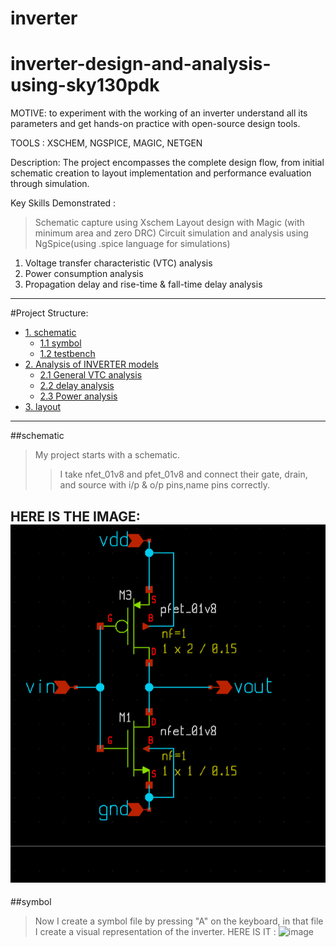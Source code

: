 # inverter
# inverter-design-and-analysis-using-sky130pdk  
MOTIVE: to experiment with the working of an inverter understand all its parameters and get hands-on practice with open-source design tools.  

TOOLS : XSCHEM, NGSPICE, MAGIC, NETGEN   

Description: The project encompasses the complete design flow, from initial schematic creation to layout implementation and performance evaluation through simulation.

Key Skills Demonstrated :
>Schematic capture using Xschem
>Layout design with Magic (with minimum area and zero DRC)
>Circuit simulation and analysis using NgSpice(using .spice language for simulations)
   1. Voltage transfer characteristic (VTC) analysis
   2. Power consumption analysis
   3. Propagation delay and rise-time & fall-time delay analysis
---

#Project Structure:
- [1. schematic](#1-schematic)
  - [1.1 symbol](#11-symbol)
  - [1.2 testbench](#12-testbench)
- [2. Analysis of INVERTER models](#2-Analysis-of-INVERTER-models)
  - [2.1 General VTC analysis](#21-General-VTC-analysis)
  - [2.2 delay analysis ](#22-delay-analysis)
  - [2.3 Power analysis](#23-power-analysis)
- [3. layout](#2-layout)
---
##schematic 
>My project starts with a schematic.		
>>I take nfet_01v8 and pfet_01v8 and connect their gate, drain, and source with i/p & o/p pins,name pins correctly.

HERE IS THE IMAGE:
![image](https://github.com/Devyani-EC/inverter-/blob/main/Screenshot%20(41).png)
---
##symbol
> Now I create a symbol file by pressing "A" on the keyboard, in that file I create a visual representation of the inverter.
> HERE IS IT :
![image](https://github.com/Devyani-EC/inverter-/commit/ef2a019d14b763fa7327d418fd28dd1457323953#diff-c06faeada9d0f665ff37cb2994fe91ad17506e3a7d15514ffacc90aa30e2ed0a)
